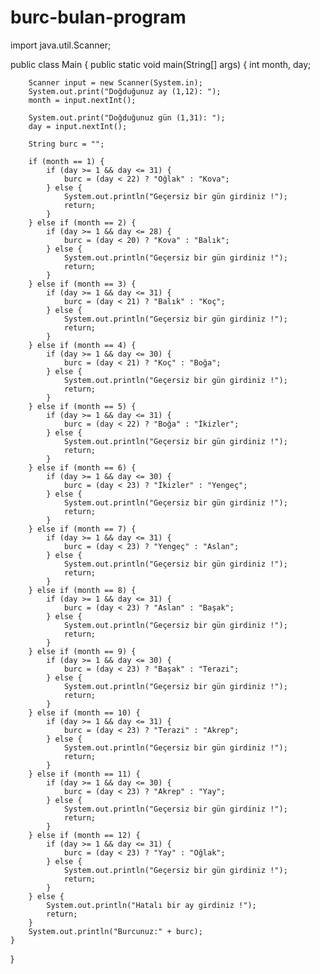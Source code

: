 # burc-bulan-program
import java.util.Scanner;

public class Main {
    public static void main(String[] args) {
        int month, day;

        Scanner input = new Scanner(System.in);
        System.out.print("Doğduğunuz ay (1,12): ");
        month = input.nextInt();

        System.out.print("Doğduğunuz gün (1,31): ");
        day = input.nextInt();

        String burc = "";

        if (month == 1) {
            if (day >= 1 && day <= 31) {
                burc = (day < 22) ? "Oğlak" : "Kova";
            } else {
                System.out.println("Geçersiz bir gün girdiniz !");
                return;
            }
        } else if (month == 2) {
            if (day >= 1 && day <= 28) {
                burc = (day < 20) ? "Kova" : "Balık";
            } else {
                System.out.println("Geçersiz bir gün girdiniz !");
                return;
            }
        } else if (month == 3) {
            if (day >= 1 && day <= 31) {
                burc = (day < 21) ? "Balık" : "Koç";
            } else {
                System.out.println("Geçersiz bir gün girdiniz !");
                return;
            }
        } else if (month == 4) {
            if (day >= 1 && day <= 30) {
                burc = (day < 21) ? "Koç" : "Boğa";
            } else {
                System.out.println("Geçersiz bir gün girdiniz !");
                return;
            }
        } else if (month == 5) {
            if (day >= 1 && day <= 31) {
                burc = (day < 22) ? "Boğa" : "İkizler";
            } else {
                System.out.println("Geçersiz bir gün girdiniz !");
                return;
            }
        } else if (month == 6) {
            if (day >= 1 && day <= 30) {
                burc = (day < 23) ? "İkizler" : "Yengeç";
            } else {
                System.out.println("Geçersiz bir gün girdiniz !");
                return;
            }
        } else if (month == 7) {
            if (day >= 1 && day <= 31) {
                burc = (day < 23) ? "Yengeç" : "Aslan";
            } else {
                System.out.println("Geçersiz bir gün girdiniz !");
                return;
            }
        } else if (month == 8) {
            if (day >= 1 && day <= 31) {
                burc = (day < 23) ? "Aslan" : "Başak";
            } else {
                System.out.println("Geçersiz bir gün girdiniz !");
                return;
            }
        } else if (month == 9) {
            if (day >= 1 && day <= 30) {
                burc = (day < 23) ? "Başak" : "Terazi";
            } else {
                System.out.println("Geçersiz bir gün girdiniz !");
                return;
            }
        } else if (month == 10) {
            if (day >= 1 && day <= 31) {
                burc = (day < 23) ? "Terazi" : "Akrep";
            } else {
                System.out.println("Geçersiz bir gün girdiniz !");
                return;
            }
        } else if (month == 11) {
            if (day >= 1 && day <= 30) {
                burc = (day < 23) ? "Akrep" : "Yay";
            } else {
                System.out.println("Geçersiz bir gün girdiniz !");
                return;
            }
        } else if (month == 12) {
            if (day >= 1 && day <= 31) {
                burc = (day < 23) ? "Yay" : "Oğlak";
            } else {
                System.out.println("Geçersiz bir gün girdiniz !");
                return;
            }
        } else {
            System.out.println("Hatalı bir ay girdiniz !");
            return;
        }
        System.out.println("Burcunuz:" + burc);
    }
}
